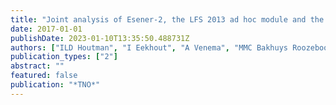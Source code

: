 ```yaml
---
title: "Joint analysis of Esener-2, the LFS 2013 ad hoc module and the 6th EWCS"
date: 2017-01-01
publishDate: 2023-01-10T13:35:50.488731Z
authors: ["ILD Houtman", "I Eekhout", "A Venema", "MMC Bakhuys Roozeboom", "S van Buuren"]
publication_types: ["2"]
abstract: ""
featured: false
publication: "*TNO*"
---
```


